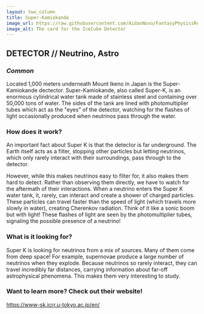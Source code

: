 ```yaml
---
layout: two_column
title: Super-Kamiokande
image_url: https://raw.githubusercontent.com/AidanNovo/FantasyPhysicsRedux/refs/heads/main/card_images/fp_super_k.png
image_alt: The card for the IceCube Detector
---
```

## **DETECTOR // Neutrino, Astro** 
### _Common_

Located 1,000 meters underneath Mount Ikeno in Japan is the Super-Kamiokande dectector. Super-Kamiokande, also called 
Super-K, is an enormous cylindrical water tank made of stainless steel and containing over 50,000 tons of water. 
The sides of the tank are lined with photomultiplier tubes which act as the "eyes" of the detector, watching for the 
flashes of light occasionally produced when neutrinos pass through the water.

### How does it work?

An important fact about Super K is that the detector is far underground. The Earth itself acts as a filter, stopping
other particles but letting neutrinos, which only rarely interact with their surroundings, pass through to the detector.

However, while this makes neutrinos easy to filter for, it also makes them hard to detect. Rather than observing them 
directly, we have to watch for the aftermath of their interactions. When a neutrino enters the Super K water tank, it, 
rarely, can interact and create a shower of charged particles. These particles can travel faster than the speed of light
(which travels more slowly in water), creating Cherenkov radiation. Think of it like a sonic boom but with light! These 
flashes of light are seen by the photomultiplier tubes, signaling the possible presence of a neutrino! 

### What is it looking for?

Super K is looking for neutrinos from a mix of sources. Many of them come from deep space! For example, supernovae 
produce a large number of neutrinos when they explode. Because neutrinos so rarely interact, they can travel incredibly 
far distances, carrying information about far-off astrophysical phenomena. This makes them very interesting to study.

### Want to learn more? Check out their website!
https://www-sk.icrr.u-tokyo.ac.jp/en/